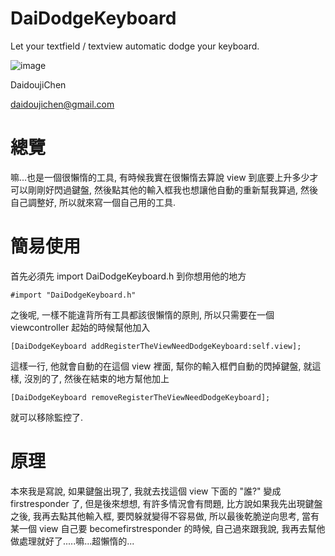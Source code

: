 DaiDodgeKeyboard
================

Let your textfield / textview automatic dodge your keyboard.

![image](https://s3-ap-northeast-1.amazonaws.com/daidoujiminecraft/Daidouji/DaiDodgeKeyboard.gif)

DaidoujiChen

daidoujichen@gmail.com

總覽
================
嘛...也是一個很懶惰的工具, 有時候我實在很懶惰去算說 view 到底要上升多少才可以剛剛好閃過鍵盤, 然後點其他的輸入框我也想讓他自動的重新幫我算過, 然後自己調整好, 所以就來寫一個自己用的工具.

簡易使用
================
首先必須先 import DaiDodgeKeyboard.h 到你想用他的地方

    #import "DaiDodgeKeyboard.h"
    
之後呢, 一樣不能違背所有工具都該很懶惰的原則, 所以只需要在一個 viewcontroller 起始的時候幫他加入

    [DaiDodgeKeyboard addRegisterTheViewNeedDodgeKeyboard:self.view];
    
這樣一行, 他就會自動的在這個 view 裡面, 幫你的輸入框們自動的閃掉鍵盤, 就這樣, 沒別的了,
然後在結束的地方幫他加上

    [DaiDodgeKeyboard removeRegisterTheViewNeedDodgeKeyboard];
    
就可以移除監控了.

原理
================
本來我是寫說, 如果鍵盤出現了, 我就去找這個 view 下面的 "誰?" 變成 firstresponder 了, 但是後來想想, 有許多情況會有問題,
比方說如果我先出現鍵盤之後, 我再去點其他輸入框, 要閃躲就變得不容易做, 所以最後乾脆逆向思考, 當有某一個 view 自己要 becomefirstresponder 的時候, 自己過來跟我說, 我再去幫他做處理就好了.....嘛...超懶惰的...





